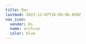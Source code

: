 ```yaml
---
title: Dec
lastmod: 2023-11-07T16:09:06.050Z
nav_icon:
  vendor: bs
  name: archive
  color: blue
---
```

